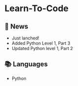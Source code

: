 # Learn-To-Code

## 📰 News
- Just lanched!
- Added Python Level 1, Part 3
- Updated Python level 1, Part 2

## 📚 Languages
- Python
